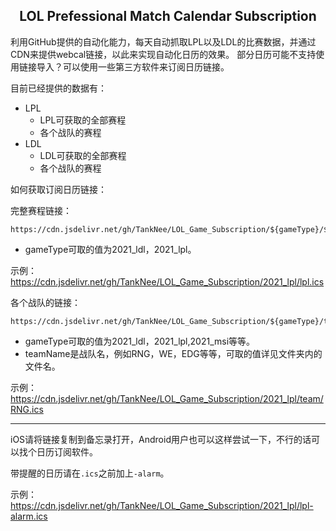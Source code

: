 <h2 align="center">LOL Prefessional Match Calendar Subscription</h2>
利用GitHub提供的自动化能力，每天自动抓取LPL以及LDL的比赛数据，并通过CDN来提供webcal链接，以此来实现自动化日历的效果。
部分日历可能不支持使用链接导入？可以使用一些第三方软件来订阅日历链接。

目前已经提供的数据有：

- LPL
  - LPL可获取的全部赛程
  - 各个战队的赛程
- LDL
  - LDL可获取的全部赛程
  - 各个战队的赛程

如何获取订阅日历链接：

完整赛程链接：

```
https://cdn.jsdelivr.net/gh/TankNee/LOL_Game_Subscription/${gameType}/${gameType}.ics
```

- gameType可取的值为2021_ldl，2021_lpl。

示例：https://cdn.jsdelivr.net/gh/TankNee/LOL_Game_Subscription/2021_lpl/lpl.ics

各个战队的链接：

```
https://cdn.jsdelivr.net/gh/TankNee/LOL_Game_Subscription/${gameType}/team/${teamName}.ics
```

- gameType可取的值为2021_ldl，2021_lpl,2021_msi等等。
- teamName是战队名，例如RNG，WE，EDG等等，可取的值详见文件夹内的文件名。

示例：https://cdn.jsdelivr.net/gh/TankNee/LOL_Game_Subscription/2021_lpl/team/RNG.ics

---

iOS请将链接复制到备忘录打开，Android用户也可以这样尝试一下，不行的话可以找个日历订阅软件。

带提醒的日历请在`.ics`之前加上`-alarm`。

示例：https://cdn.jsdelivr.net/gh/TankNee/LOL_Game_Subscription/2021_lpl/lpl-alarm.ics
